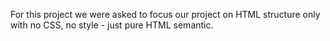 For this project we were asked to focus our project on HTML structure only with no CSS, no style - just pure HTML semantic.